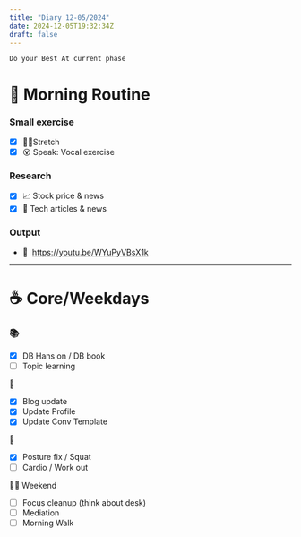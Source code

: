 ```yaml
---
title: "Diary 12-05/2024"  
date: 2024-12-05T19:32:34Z
draft: false
---
```



```tsx
Do your Best At current phase
```

# 🍳 Morning Routine

### Small exercise

- [x]  🧎‍♀️Stretch
- [x]  😮 Speak: Vocal exercise

### Research

- [x]  📈 Stock price & news
- [x]  👾 Tech articles & news

### Output

- 🎥  https://youtu.be/WYuPyVBsX1k

---

# ☕ Core/Weekdays

### 📚

- [x]  DB Hans on / DB book
- [ ]  Topic learning

👑

- [x]  Blog update
- [x]  Update Profile
- [x]  Update Conv Template

💪

- [x]  Posture fix / Squat
- [ ]  Cardio / Work out

🧘‍♀️ Weekend

- [ ]  Focus cleanup (think about desk)
- [ ]  Mediation
- [ ]  Morning Walk